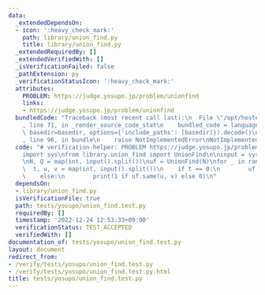 ```yaml
---
data:
  _extendedDependsOn:
  - icon: ':heavy_check_mark:'
    path: library/union_find.py
    title: library/union_find.py
  _extendedRequiredBy: []
  _extendedVerifiedWith: []
  _isVerificationFailed: false
  _pathExtension: py
  _verificationStatusIcon: ':heavy_check_mark:'
  attributes:
    PROBLEM: https://judge.yosupo.jp/problem/unionfind
    links:
    - https://judge.yosupo.jp/problem/unionfind
  bundledCode: "Traceback (most recent call last):\n  File \"/opt/hostedtoolcache/PyPy/3.7.13/x64/site-packages/onlinejudge_verify/documentation/build.py\"\
    , line 71, in _render_source_code_stat\n    bundled_code = language.bundle(stat.path,\
    \ basedir=basedir, options={'include_paths': [basedir]}).decode()\n  File \"/opt/hostedtoolcache/PyPy/3.7.13/x64/site-packages/onlinejudge_verify/languages/python.py\"\
    , line 96, in bundle\n    raise NotImplementedError\nNotImplementedError\n"
  code: "# verification-helper: PROBLEM https://judge.yosupo.jp/problem/unionfind\n\
    import sys\nfrom library.union_find import UnionFind\n\ninput = sys.stdin.readline\n\
    \nN, Q = map(int, input().split())\nuf = UnionFind(N)\nfor _ in range(Q):\n  \
    \  t, u, v = map(int, input().split())\n    if t == 0:\n        uf.unite(u, v)\n\
    \    else:\n        print(1 if uf.same(u, v) else 0)\n"
  dependsOn:
  - library/union_find.py
  isVerificationFile: true
  path: tests/yosupo/union_find.test.py
  requiredBy: []
  timestamp: '2022-12-24 12:53:33+09:00'
  verificationStatus: TEST_ACCEPTED
  verifiedWith: []
documentation_of: tests/yosupo/union_find.test.py
layout: document
redirect_from:
- /verify/tests/yosupo/union_find.test.py
- /verify/tests/yosupo/union_find.test.py.html
title: tests/yosupo/union_find.test.py
---
```

